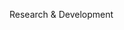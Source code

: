Research & Development

<!---
AIRADLABS/AIRADLABS is a ✨ special ✨ repository because its `README.md` (this file) appears on your GitHub profile.
You can click the Preview link to take a look at your changes.
--->
